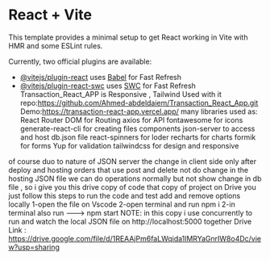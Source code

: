 # React + Vite

This template provides a minimal setup to get React working in Vite with HMR and some ESLint rules.

Currently, two official plugins are available:

- [@vitejs/plugin-react](https://github.com/vitejs/vite-plugin-react/blob/main/packages/plugin-react/README.md) uses [Babel](https://babeljs.io/) for Fast Refresh
- [@vitejs/plugin-react-swc](https://github.com/vitejs/vite-plugin-react-swc) uses [SWC](https://swc.rs/) for Fast Refresh
Transaction_React_APP is Responsive , Tailwind Used with it
repo:https://github.com/Ahmed-abdeldaiem/Transaction_React_App.git
Demo:https://transaction-react-app.vercel.app/
many libraries used as:
React Router DOM for Routing
axios for API
fontawesome for icons
generate-react-cli for creating files components
json-server to access and host db.json file 
react-spinners for loder
recharts for charts
formik for forms
Yup for validation
tailwindcss for design and responsive 



of course duo to nature of JSON server the change in client side only after deploy and hosting orders that use post and delete not do change in the hosting JSON file we can do operations normally but not show change in db file , so i give you this drive copy of code that copy of project on Drive you just follow this steps to run the code and test add and remove options locally 
1-open the file on Vscode 
2-open terminal and run npm i
2-in terminal also run ---> npm start 
NOTE: in this copy i use concurrently to run and watch the local JSON file on http://localhost:5000 together
Drive Link : https://drive.google.com/file/d/1REAAjPm6faLWqida1lMRYaGnrIW8o4Dc/view?usp=sharing


